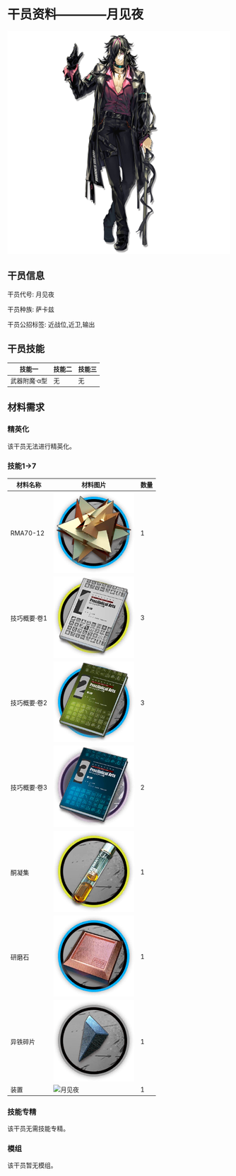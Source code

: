 # 干员资料————月见夜

![月见夜](./oprImages/月见夜.png)

## 干员信息

干员代号: 月见夜

干员种族: 萨卡兹

干员公招标签: 近战位,近卫,输出

## 干员技能

| 技能一       | 技能二   | 技能三 |
| ------------ | -------- | ------ |
| 武器附魔·α型 | 无 | 无 |

## 材料需求

### 精英化

该干员无法进行精英化。

### 技能1→7

| 材料名称      | 材料图片 | 数量  |
|---------|---------|-----|
| RMA70-12 | ![月见夜](./matIcons/RMA70-12.png)  |   1  |
| 技巧概要·卷1 | ![月见夜](./matIcons/技巧概要·卷1.png)  |   3  |
| 技巧概要·卷2 | ![月见夜](./matIcons/技巧概要·卷2.png)  |   3  |
| 技巧概要·卷3 | ![月见夜](./matIcons/技巧概要·卷3.png)  |   2  |
| 酮凝集 | ![月见夜](./matIcons/酮凝集.png)  |   1  |
| 研磨石 | ![月见夜](./matIcons/研磨石.png)  |   1  |
| 异铁碎片 | ![月见夜](./matIcons/异铁碎片.png)  |   1  |
| 装置 | ![月见夜](./matIcons/装置.png)  |   1  |

### 技能专精

该干员无需技能专精。

### 模组

该干员暂无模组。
